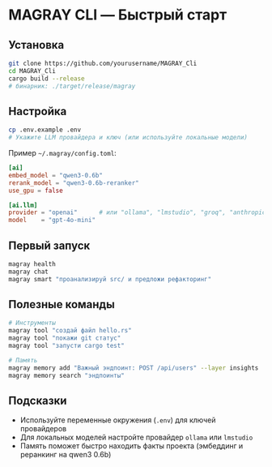 # MAGRAY CLI — Быстрый старт

## Установка
```bash
git clone https://github.com/yourusername/MAGRAY_Cli
cd MAGRAY_Cli
cargo build --release
# бинарник: ./target/release/magray
```

## Настройка
```bash
cp .env.example .env
# Укажите LLM провайдера и ключ (или используйте локальные модели)
```

Пример `~/.magray/config.toml`:
```toml
[ai]
embed_model = "qwen3-0.6b"
rerank_model = "qwen3-0.6b-reranker"
use_gpu = false

[ai.llm]
provider = "openai"      # или "ollama", "lmstudio", "groq", "anthropic"
model    = "gpt-4o-mini"
```

## Первый запуск
```bash
magray health
magray chat
magray smart "проанализируй src/ и предложи рефакторинг"
```

## Полезные команды
```bash
# Инструменты
magray tool "создай файл hello.rs"
magray tool "покажи git статус"
magray tool "запусти cargo test"

# Память
magray memory add "Важный эндпоинт: POST /api/users" --layer insights
magray memory search "эндпоинты"
```

## Подсказки
- Используйте переменные окружения (`.env`) для ключей провайдеров
- Для локальных моделей настройте провайдер `ollama` или `lmstudio`
- Память поможет быстро находить факты проекта (эмбеддинг и реранкинг на qwen3 0.6b)